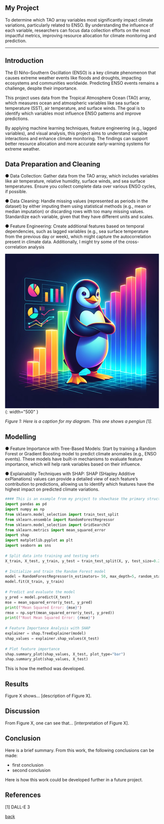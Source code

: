 ## My Project

To determine which TAO array variables most significantly impact climate variations, particularly related to ENSO. By understanding the influence of each variable, researchers can focus data collection efforts on the most impactful metrics, improving resource allocation for climate monitoring and prediction.

***

## Introduction 

The El Niño–Southern Oscillation (ENSO) is a key climate phenomenon that causes extreme weather events like floods and droughts, impacting ecosystems and communities worldwide. Predicting ENSO events remains a challenge, despite their importance.

This project uses data from the Tropical Atmosphere Ocean (TAO) array, which measures ocean and atmospheric variables like sea surface temperature (SST), air temperature, and surface winds. The goal is to identify which variables most influence ENSO patterns and improve predictions.

By applying machine learning techniques, feature engineering (e.g., lagged variables), and visual analysis, this project aims to understand variable interactions and enhance climate monitoring. The findings can support better resource allocation and more accurate early-warning systems for extreme weather.

## Data Preparation and Cleaning

● Data Collection: Gather data from the TAO array, which includes variables like air temperature, relative humidity, surface winds, and sea surface temperatures. Ensure you collect complete data over various ENSO cycles, if possible.

● Data Cleaning: Handle missing values (represented as periods in the dataset) by either imputing them using statistical methods (e.g., mean or median imputation) or discarding rows with too many missing values. Standardize each variable, given that they have different units and scales.

● Feature Engineering: Create additional features based on temporal dependencies, such as lagged variables (e.g., sea surface temperature from the previous day or week), which might capture the autocorrelation present in climate data. Additionally, I might try some of the cross-correlation analysis

![](assets/IMG/datapenguin.png){: width="500" }

*Figure 1: Here is a caption for my diagram. This one shows a pengiun [1].*

## Modelling

● Feature Importance with Tree-Based Models: Start by training a Random Forest or Gradient Boosting model to predict climate anomalies (e.g., ENSO events). These models have built-in mechanisms to evaluate feature importance, which will help rank variables based on their influence.

● Explainability Techniques with SHAP: SHAP (SHapley Additive exPlanations) values can provide a detailed view of each feature’s contribution to predictions, allowing us to identify which features have the highest impact on predicted climate variations.

```python
#### This is an example from my project to showchase the primary structure of my tree-based model to investigate the feature importance
import pandas as pd
import numpy as np
from sklearn.model_selection import train_test_split
from sklearn.ensemble import RandomForestRegressor
from sklearn.model_selection import GridSearchCV
from sklearn.metrics import mean_squared_error
import shap
import matplotlib.pyplot as plt
import seaborn as sns

# Split data into training and testing sets
X_train, X_test, y_train, y_test = train_test_split(X, y, test_size=0.2, random_state=42)

# Initialize and train the Random Forest model
model = RandomForestRegressor(n_estimators= 50, max_depth=5, random_state=42)
model.fit(X_train, y_train)

# Predict and evaluate the model
y_pred = model.predict(X_test)
mse = mean_squared_error(y_test, y_pred)
print(f"Mean Squared Error: {mse}")
rmse = np.sqrt(mean_squared_error(y_test, y_pred))
print(f"Root Mean Squared Error: {rmse}")

# Feature Importance Analysis with SHAP
explainer = shap.TreeExplainer(model)
shap_values = explainer.shap_values(X_test)

# Plot feature importance
shap.summary_plot(shap_values, X_test, plot_type="bar")
shap.summary_plot(shap_values, X_test)

```

This is how the method was developed.

## Results

Figure X shows... [description of Figure X].

## Discussion

From Figure X, one can see that... [interpretation of Figure X].

## Conclusion

Here is a brief summary. From this work, the following conclusions can be made:
* first conclusion
* second conclusion

Here is how this work could be developed further in a future project.

## References
[1] DALL-E 3

[back](./)

